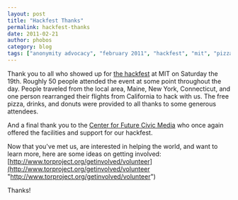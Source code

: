 ```yaml
---
layout: post
title: "Hackfest Thanks"
permalink: hackfest-thanks
date: 2011-02-21
author: phobos
category: blog
tags: ["anonymity advocacy", "february 2011", "hackfest", "mit", "pizza"]
---
```


Thank you to all who showed up for [the hackfest](https://blog.torproject.org/blog/tor-open-hackfest-february-19-2011) at MIT on Saturday the 19th. Roughly 50 people attended the event at some point throughout the day. People traveled from the local area, Maine, New York, Connecticut, and one person rearranged their flights from California to hack with us. The free pizza, drinks, and donuts were provided to all thanks to some generous attendees.

And a final thank you to the [Center for Future Civic Media](http://civic.mit.edu/) who once again offered the facilities and support for our hackfest.

Now that you've met us, are interested in helping the world, and want to learn more, here are some ideas on getting involved: [http://www.torproject.org/getinvolved/volunteer](http://www.torproject.org/getinvolved/volunteer "http://www.torproject.org/getinvolved/volunteer")

Thanks!

